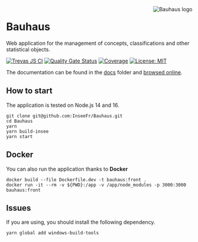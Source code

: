 <img align="right" src="docs/img/bauhaus-logo.png" alt="Bauhaus logo"/>

# Bauhaus

Web application for the management of concepts, classifications and other statistical objects.

[![Trevas JS CI](https://github.com/InseeFr/Bauhaus/actions/workflows/ci.yml/badge.svg)](https://github.com/InseeFr/Bauhaus/actions/workflows/ci.yml)
[![Quality Gate Status](https://sonarcloud.io/api/project_badges/measure?project=InseeFr_Bauhaus&metric=alert_status)](https://sonarcloud.io/dashboard?id=InseeFr_Bauhaus)
[![Coverage](https://sonarcloud.io/api/project_badges/measure?project=InseeFr_Bauhaus&metric=coverage)](https://sonarcloud.io/dashboard?id=InseeFr_Bauhaus)
[![License: MIT](https://img.shields.io/badge/License-MIT-blue.svg)](https://opensource.org/licenses/MIT)

The documentation can be found in the [docs](https://github.com/InseeFr/Bauhaus/tree/main/docs) folder and [browsed online](https://inseefr.github.io/Bauhaus).

## How to start

The application is tested on Node.js 14 and 16.

```
git clone git@github.com:InseeFr/Bauhaus.git
cd Bauhaus
yarn
yarn build-insee
yarn start
```

## Docker

You can also run the application thanks to **Docker**

```shell
docker build --file Dockerfile.dev -t bauhaus:front .
docker run -it --rm -v ${PWD}:/app -v /app/node_modules -p 3000:3000 bauhaus:front
```

## Issues

If you are using, you should install the following dependency. 

```
yarn global add windows-build-tools

```
